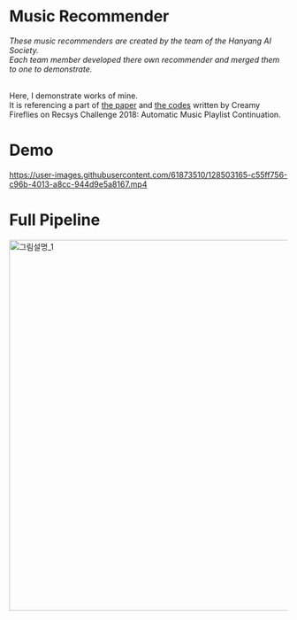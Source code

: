 # Music Recommender

*These music recommenders are created by the team of the Hanyang AI Society.*<br>
*Each team member developed there own recommender and merged them to one to demonstrate.*<br><br>

Here, I demonstrate works of mine.<br>
It is referencing a part of [the paper](https://dl.acm.org/doi/10.1145/3267471.3267475) and [the codes](https://github.com/tmscarla/spotify-recsys-challenge) written by Creamy Fireflies on Recsys Challenge 2018: Automatic Music Playlist Continuation.<br>


# Demo



https://user-images.githubusercontent.com/61873510/128503165-c55ff756-c96b-4013-a8cc-944d9e5a8167.mp4



# Full Pipeline

<img width="670" alt="그림설명_1" src="https://user-images.githubusercontent.com/61873510/128503030-2b597b0c-ab07-47d7-a1c4-a36bfd9d63ac.png">

